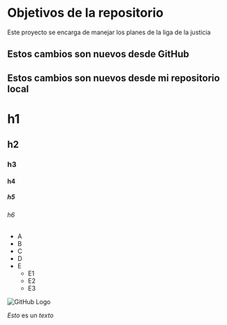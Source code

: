 # Objetivos de la repositorio

Este proyecto se encarga de manejar los planes de la liga de la justicia

## Estos cambios son nuevos desde GitHub
## Estos cambios son nuevos desde mi repositorio local

# h1
## h2
### h3
#### h4
##### h5
###### h6

* A
* B
* C
* D
* E
  * E1
  * E2
  * E3

![GitHub Logo](https://avatars.githubusercontent.com/u/583231?v=4)

*Esto* es un _texto_
